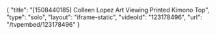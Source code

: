 {
    "title": "[1508440185] Colleen Lopez Art Viewing Printed Kimono Top",
    "type": "solo",
    "layout": "iframe-static",
    "videoId": "123178496",
    "url": "\/tvpembed\/123178496"
}